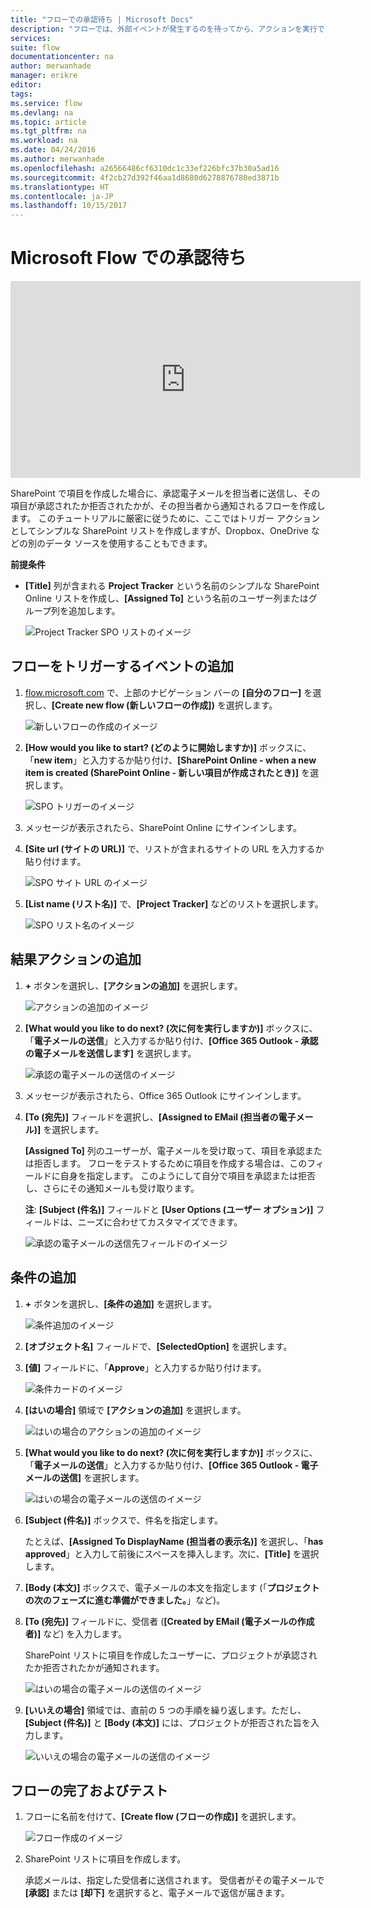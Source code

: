 ```yaml
---
title: "フローでの承認待ち | Microsoft Docs"
description: "フローでは、外部イベントが発生するのを待ってから、アクションを実行できます。たとえば、ユーザーが変更を承認または拒否してから、意思決定の通知を送信することができます。"
services: 
suite: flow
documentationcenter: na
author: merwanhade
manager: erikre
editor: 
tags: 
ms.service: flow
ms.devlang: na
ms.topic: article
ms.tgt_pltfrm: na
ms.workload: na
ms.date: 04/24/2016
ms.author: merwanhade
ms.openlocfilehash: a26566486cf6310dc1c33ef226bfc37b30a5ad16
ms.sourcegitcommit: 4f2cb27d392f46aa1d8680d6278876780ed3871b
ms.translationtype: HT
ms.contentlocale: ja-JP
ms.lasthandoff: 10/15/2017
---
```

# <a name="wait-for-approval-in-microsoft-flow"></a>Microsoft Flow での承認待ち
<iframe width="560" height="315" src="https://www.youtube.com/embed/W6oxcYRtW-8?list=PL8nfc9haGeb55I9wL9QnWyHp3ctU2_ThF" frameborder="0" allowfullscreen></iframe>

SharePoint で項目を作成した場合に、承認電子メールを担当者に送信し、その項目が承認されたか拒否されたかが、その担当者から通知されるフローを作成します。 このチュートリアルに厳密に従うために、ここではトリガー アクションとしてシンプルな SharePoint リストを作成しますが、Dropbox、OneDrive などの別のデータ ソースを使用することもできます。

**前提条件**

* **[Title]** 列が含まれる **Project Tracker** という名前のシンプルな SharePoint Online リストを作成し、**[Assigned To]** という名前のユーザー列またはグループ列を追加します。
  
   ![Project Tracker SPO リストのイメージ](./media/wait-for-approvals/project-tracker.png)

## <a name="add-an-event-to-trigger-the-flow"></a>フローをトリガーするイベントの追加
1. [flow.microsoft.com](https://flow.microsoft.com) で、上部のナビゲーション バーの **[自分のフロー]** を選択し、**[Create new flow (新しいフローの作成])** を選択します。
   
    ![新しいフローの作成のイメージ](./media/wait-for-approvals/create-a-new-flow.png)
2. **[How would you like to start? (どのように開始しますか)]** ボックスに、「**new item**」と入力するか貼り付け、**[SharePoint Online - when a new item is created (SharePoint Online - 新しい項目が作成されたとき)]** を選択します。
   
    ![SPO トリガーのイメージ](./media/wait-for-approvals/send-approval-email-select-2.png)
3. メッセージが表示されたら、SharePoint Online にサインインします。
4. **[Site url (サイトの URL)]** で、リストが含まれるサイトの URL を入力するか貼り付けます。
   
    ![SPO サイト URL のイメージ](./media/wait-for-approvals/SPO-site-url.png)
5. **[List name (リスト名)]** で、**[Project Tracker]** などのリストを選択します。
   
    ![SPO リスト名のイメージ](./media/wait-for-approvals/SPO-list-name.png)

## <a name="add-the-resulting-action"></a>結果アクションの追加
1. **+** ボタンを選択し、**[アクションの追加]** を選択します。
   
    ![アクションの追加のイメージ](./media/wait-for-approvals/add-an-action.png)
2. **[What would you like to do next? (次に何を実行しますか)]** ボックスに、「**電子メールの送信**」と入力するか貼り付け、**[Office 365 Outlook - 承認の電子メールを送信します]** を選択します。
   
    ![承認の電子メールの送信のイメージ](./media/wait-for-approvals/send-approval-mail.png)
3. メッセージが表示されたら、Office 365 Outlook にサインインします。
4. **[To (宛先)]** フィールドを選択し、**[Assigned to EMail (担当者の電子メール)]** を選択します。
   
    **[Assigned To]** 列のユーザーが、電子メールを受け取って、項目を承認または拒否します。 フローをテストするために項目を作成する場合は、このフィールドに自身を指定します。 このようにして自分で項目を承認または拒否し、さらにその通知メールも受け取ります。
   
    **注**: **[Subject (件名)]** フィールドと **[User Options (ユーザー オプション)]** フィールドは、ニーズに合わせてカスタマイズできます。
   
    ![承認の電子メールの送信先フィールドのイメージ](./media/wait-for-approvals/send-approval-email-to.png)

## <a name="add-a-condition"></a>条件の追加
1. **+** ボタンを選択し、**[条件の追加]** を選択します。
   
    ![条件追加のイメージ](./media/wait-for-approvals/add-a-condition.png)
2. **[オブジェクト名]** フィールドで、**[SelectedOption]** を選択します。
3. **[値]** フィールドに、「**Approve**」と入力するか貼り付けます。
   
    ![条件カードのイメージ](./media/wait-for-approvals/condition-card-2.png)
4. **[はいの場合]** 領域で **[アクションの追加]** を選択します。
   
    ![はいの場合のアクションの追加のイメージ](./media/wait-for-approvals/yes-add-an-action.png)
5. **[What would you like to do next? (次に何を実行しますか)]** ボックスに、「**電子メールの送信**」と入力するか貼り付け、**[Office 365 Outlook - 電子メールの送信]** を選択します。
   
    ![はいの場合の電子メールの送信のイメージ](./media/wait-for-approvals/yes-send-email.png)
6. **[Subject (件名)]** ボックスで、件名を指定します。
   
    たとえば、**[Assigned To DisplayName (担当者の表示名)]** を選択し、「**has approved**」と入力して前後にスペースを挿入します。次に、**[Title]** を選択します。
7. **[Body (本文)]** ボックスで、電子メールの本文を指定します (「**プロジェクトの次のフェーズに進む準備ができました。**」など)。
8. **[To (宛先)]** フィールドに、受信者 (**[Created by EMail (電子メールの作成者)]** など) を入力します。
   
    SharePoint リストに項目を作成したユーザーに、プロジェクトが承認されたか拒否されたかが通知されます。
   
    ![はいの場合の電子メールの送信のイメージ](./media/wait-for-approvals/if-yes-send-email-card-3.png)
9. **[いいえの場合]** 領域では、直前の 5 つの手順を繰り返します。ただし、**[Subject (件名)]** と **[Body (本文)]** には、プロジェクトが拒否された旨を入力します。
   
     ![いいえの場合の電子メールの送信のイメージ](./media/wait-for-approvals/no-send-email-2.png)

## <a name="finish-and-test-your-flow"></a>フローの完了およびテスト
1. フローに名前を付けて、**[Create flow (フローの作成)]** を選択します。
   
     ![フロー作成のイメージ](./media/wait-for-approvals/create-flow.png)
2. SharePoint リストに項目を作成します。
   
    承認メールは、指定した受信者に送信されます。 受信者がその電子メールで **[承認]** または **[却下]** を選択すると、電子メールで返信が届きます。 

